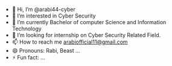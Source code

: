 - 👋 Hi, I’m @arabi44-cyber
- 👀 I’m interested in Cyber Security 
- 🌱 I’m currently Bachelor of computer Science and Information Technology
- 💞️ I’m looking for internship on Cyber Security Related Field.
- 📫 How to reach me arabiofficial11@gmail.com
- 😄 Pronouns: Rabi, Beast ...
- ⚡ Fun fact: ...

<!---
arabi44-cyber/arabi44-cyber is a ✨ special ✨ repository because its `README.md` (this file) appears on your GitHub profile.
You can click the Preview link to take a look at your changes.
--->
